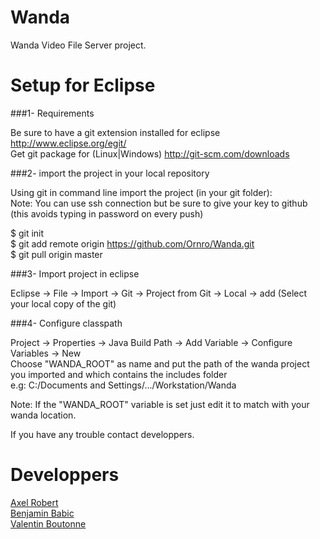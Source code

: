 Wanda
=====

Wanda Video File Server project.


Setup for Eclipse
=====
###1- Requirements

Be sure to have a git extension installed for eclipse
	http://www.eclipse.org/egit/<br>
Get git package for (Linux|Windows) 
	http://git-scm.com/downloads
	

###2- import the project in your local repository

Using git in command line import the project (in your git folder):<br>
Note: You can use ssh connection but be sure to give your key to github (this avoids typing in password on every push)<br>

 $ git init<br>
 $ git add remote origin https://github.com/Ornro/Wanda.git<br>
 $ git pull origin master<br>
 
 
###3- Import project in eclipse

 Eclipse -> File -> Import -> 
 Git -> Project from Git -> Local -> add (Select your local copy of the git)
 
 

###4- Configure classpath

 Project -> Properties -> Java Build Path -> Add Variable ->
 Configure Variables -> New<br>
 Choose "WANDA_ROOT" as name and put the path of the wanda project you imported and which contains the includes folder<br>
 e.g: C:/Documents and Settings/.../Workstation/Wanda
 
 Note: If the "WANDA_ROOT" variable is set just edit it to match with your wanda location.
 
 If you have any trouble contact developpers.

Developpers
=====

[Axel Robert](mailto:robert-axel@hotmail.fr)<br>
[Benjamin Babic](mailto:benjamin.babic@hotmail.fr)<br>
[Valentin Boutonne](mailto:valentin.boutonne@gmail.com)<br>

